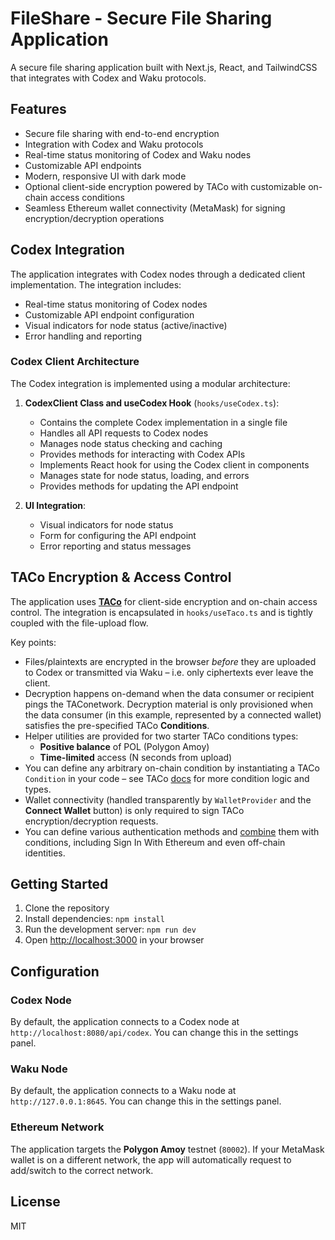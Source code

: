 # FileShare - Secure File Sharing Application

A secure file sharing application built with Next.js, React, and TailwindCSS that integrates with Codex and Waku protocols.

## Features

- Secure file sharing with end-to-end encryption
- Integration with Codex and Waku protocols
- Real-time status monitoring of Codex and Waku nodes
- Customizable API endpoints
- Modern, responsive UI with dark mode
- Optional client-side encryption powered by TACo with customizable on-chain access conditions
- Seamless Ethereum wallet connectivity (MetaMask) for signing encryption/decryption operations

## Codex Integration

The application integrates with Codex nodes through a dedicated client implementation. The integration includes:

- Real-time status monitoring of Codex nodes
- Customizable API endpoint configuration
- Visual indicators for node status (active/inactive)
- Error handling and reporting

### Codex Client Architecture

The Codex integration is implemented using a modular architecture:

1. **CodexClient Class and useCodex Hook** (`hooks/useCodex.ts`):

   - Contains the complete Codex implementation in a single file
   - Handles all API requests to Codex nodes
   - Manages node status checking and caching
   - Provides methods for interacting with Codex APIs
   - Implements React hook for using the Codex client in components
   - Manages state for node status, loading, and errors
   - Provides methods for updating the API endpoint

2. **UI Integration**:
   - Visual indicators for node status
   - Form for configuring the API endpoint
   - Error reporting and status messages

## TACo Encryption & Access Control

The application uses **[TACo](https://github.com/nucypher/taco-web)** for client-side encryption and on-chain access control. The integration is encapsulated in `hooks/useTaco.ts` and is tightly coupled with the file-upload flow.

Key points:
- Files/plaintexts are encrypted in the browser _before_ they are uploaded to Codex or transmitted via Waku – i.e. only ciphertexts ever leave the client.
- Decryption happens on-demand when the data consumer or recipient pings the TAConetwork. Decryption material is only provisioned when the data consumer (in this example, represented by a connected wallet) satisfies the pre-specified TACo **Conditions**.
- Helper utilities are provided for two starter TACo conditions types: 
  - **Positive balance** of POL (Polygon Amoy)
  - **Time-limited** access (N seconds from upload) 
- You can define any arbitrary on-chain condition by instantiating a TACo `Condition` in your code – see TACo [docs](https://docs.taco.build/conditions) for more condition logic and types. 
- Wallet connectivity (handled transparently by `WalletProvider` and the **Connect Wallet** button) is only required to sign TACo encryption/decryption requests.
- You can define various authentication methods and [combine](https://docs.taco.build/authentication/conditioncontext-and-context-variables) them with conditions, including Sign In With Ethereum and even off-chain identities. 

## Getting Started

1. Clone the repository
2. Install dependencies: `npm install`
3. Run the development server: `npm run dev`
4. Open [http://localhost:3000](http://localhost:3000) in your browser

## Configuration

### Codex Node

By default, the application connects to a Codex node at `http://localhost:8080/api/codex`. You can change this in the settings panel.

### Waku Node

By default, the application connects to a Waku node at `http://127.0.0.1:8645`. You can change this in the settings panel.

### Ethereum Network

The application targets the **Polygon Amoy** testnet (`80002`). If your MetaMask wallet is on a different network, the app will automatically request to add/switch to the correct network.

## License

MIT
